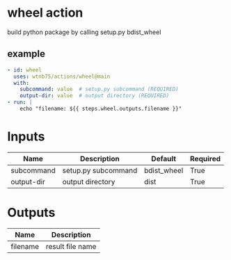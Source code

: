 # wheel action

build python package by calling setup.py bdist_wheel


## example

```yaml
- id: wheel
  uses: wtnb75/actions/wheel@main
  with:
    subcommand: value  # setup.py subcommand (REQUIRED)
    output-dir: value  # output directory (REQUIRED)
- run: |
    echo "filename: ${{ steps.wheel.outputs.filename }}"
```

# Inputs

| Name | Description | Default | Required |
|------|-------------|---------|----------|
| subcommand | setup.py subcommand | bdist_wheel | True |
| output-dir | output directory | dist | True |

# Outputs

| Name | Description |
|------|-------------|
| filename | result file name |
